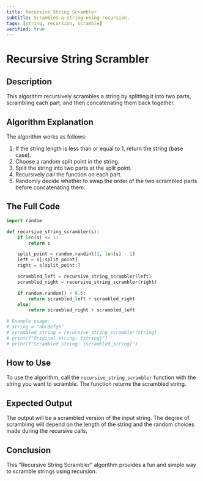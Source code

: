 ```yaml
---
title: Recursive String Scrambler
subtitle: Scrambles a string using recursion.
tags: [string, recursion, scramble]
verified: true
---
```


# Recursive String Scrambler

## Description

This algorithm recursively scrambles a string by splitting it into two parts, scrambling each part, and then concatenating them back together.

## Algorithm Explanation

The algorithm works as follows:

1.  If the string length is less than or equal to 1, return the string (base case).
2.  Choose a random split point in the string.
3.  Split the string into two parts at the split point.
4.  Recursively call the function on each part.
5.  Randomly decide whether to swap the order of the two scrambled parts before concatenating them.

## The Full Code

```python
import random

def recursive_string_scrambler(s):
    if len(s) <= 1:
        return s

    split_point = random.randint(1, len(s) - 1)
    left = s[:split_point]
    right = s[split_point:]

    scrambled_left = recursive_string_scrambler(left)
    scrambled_right = recursive_string_scrambler(right)

    if random.random() < 0.5:
        return scrambled_left + scrambled_right
    else:
        return scrambled_right + scrambled_left

# Example usage:
# string = "abcdefgh"
# scrambled_string = recursive_string_scrambler(string)
# print(f"Original string: {string}")
# print(f"Scrambled string: {scrambled_string}")
```

## How to Use

To use the algorithm, call the `recursive_string_scrambler` function with the string you want to scramble. The function returns the scrambled string.

## Expected Output

The output will be a scrambled version of the input string. The degree of scrambling will depend on the length of the string and the random choices made during the recursive calls.

## Conclusion

This "Recursive String Scrambler" algorithm provides a fun and simple way to scramble strings using recursion.
